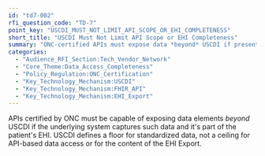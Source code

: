 ```yaml
---
id: "td7-002"
rfi_question_code: "TD-7"
point_key: "USCDI_MUST_NOT_LIMIT_API_SCOPE_OR_EHI_COMPLETENESS"
short_title: "USCDI Must Not Limit API Scope or EHI Completeness"
summary: "ONC-certified APIs must expose data *beyond* USCDI if present in patient's EHI. USCDI is a floor, not a ceiling for API access or EHI Export content."
categories:
  - "Audience_RFI_Section:Tech_Vendor_Network"
  - "Core_Theme:Data_Access_Completeness"
  - "Policy_Regulation:ONC_Certification"
  - "Key_Technology_Mechanism:USCDI"
  - "Key_Technology_Mechanism:FHIR_API"
  - "Key_Technology_Mechanism:EHI_Export"
---
```

APIs certified by ONC must be capable of exposing data elements *beyond* USCDI if the underlying system captures such data and it's part of the patient's EHI. USCDI defines a floor for standardized data, not a ceiling for API-based data access or for the content of the EHI Export.
